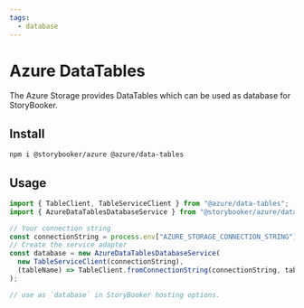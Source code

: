 ```yaml
---
tags:
  - database
---
```


# Azure DataTables

The Azure Storage provides DataTables which can be used as database for StoryBooker.

## Install

```sh
npm i @storybooker/azure @azure/data-tables
```

## Usage

```js
import { TableClient, TableServiceClient } from "@azure/data-tables";
import { AzureDataTablesDatabaseService } from "@storybooker/azure/data-tables";

// Your connection string
const connectionString = process.env["AZURE_STORAGE_CONNECTION_STRING"];
// Create the service adapter
const database = new AzureDataTablesDatabaseService(
  new TableServiceClient(connectionString),
  (tableName) => TableClient.fromConnectionString(connectionString, tableName),
);

// use as `database` in StoryBooker hosting options.
```
